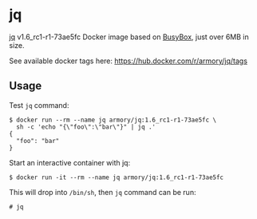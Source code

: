 jq
==

[jq] v1.6_rc1-r1-73ae5fc Docker image based on [BusyBox], just over 6MB in size.

[jq]: http://stedolan.github.io/jq/
[BusyBox]: https://registry.hub.docker.com/_/busybox/

See available docker tags here:
https://hub.docker.com/r/armory/jq/tags

Usage
-----

Test `jq` command:

```
$ docker run --rm --name jq armory/jq:1.6_rc1-r1-73ae5fc \
  sh -c 'echo "{\"foo\":\"bar\"}" | jq .'
{
  "foo": "bar"
}
```

Start an interactive container with jq:

```
$ docker run -it --rm --name jq armory/jq:1.6_rc1-r1-73ae5fc
```

This will drop into `/bin/sh`, then `jq` command can be run:

```
# jq
```
